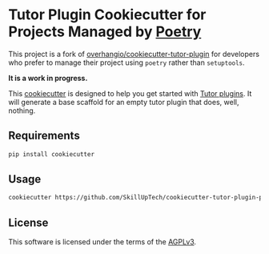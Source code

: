 # Tutor Plugin Cookiecutter for Projects Managed by [Poetry](https://python-poetry.org/)

This project is a fork of [overhangio/cookiecutter-tutor-plugin](https://github.com/overhangio/cookiecutter-tutor-plugin) for developers who prefer to manage their project using `poetry` rather than `setuptools`.

__It is a work in progress.__

This [cookiecutter](https://cookiecutter.readthedocs.io/en/latest/tutorial2.html) is designed to help you get started 
with [Tutor plugins](https://docs.tutor.overhang.io/plugins.html). 
It will generate a base scaffold for an empty tutor plugin that does, well, nothing.

Requirements
------------

```bash
pip install cookiecutter
```

Usage
-----

```bash
cookiecutter https://github.com/SkillUpTech/cookiecutter-tutor-plugin-poetry.git
```

License
-------

This software is licensed under the terms of the [AGPLv3](https://www.gnu.org/licenses/agpl-3.0.en.html).
